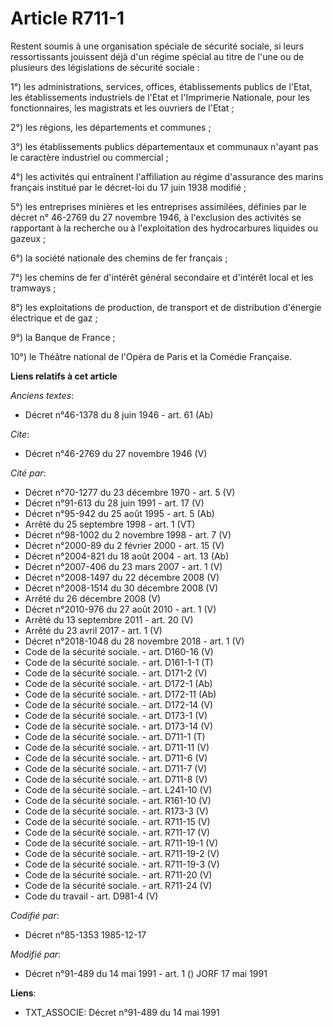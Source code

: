 # Article R711-1

Restent soumis à une organisation spéciale de sécurité sociale, si leurs ressortissants jouissent déjà d'un régime spécial au
titre de l'une ou de plusieurs des législations de sécurité sociale : 

1°) les administrations, services, offices, établissements publics de l'Etat, les établissements industriels de l'Etat et
l'Imprimerie Nationale, pour les fonctionnaires, les magistrats et les ouvriers de l'Etat ; 

2°) les régions, les départements et communes ; 

3°) les établissements publics départementaux et communaux n'ayant pas le caractère industriel ou commercial ; 

4°) les activités qui entraînent l'affiliation au régime d'assurance des marins français institué par le décret-loi du 17
juin 1938 modifié ; 

5°) les entreprises minières et les entreprises assimilées, définies par le décret n° 46-2769 du 27 novembre 1946, à
l'exclusion des activités se rapportant à la recherche ou à l'exploitation des hydrocarbures liquides ou gazeux ; 

6°) la société nationale des chemins de fer français ; 

7°) les chemins de fer d'intérêt général secondaire et d'intérêt local et les tramways ; 

8°) les exploitations de production, de transport et de distribution d'énergie électrique et de gaz ; 

9°) la Banque de France ; 

10°) le Théâtre national de l'Opéra de Paris et la Comédie Française.

**Liens relatifs à cet article**

_Anciens textes_:

  - Décret n°46-1378 du 8 juin 1946 - art. 61 (Ab)

_Cite_:

  - Décret n°46-2769 du 27 novembre 1946 (V)

_Cité par_:

  - Décret n°70-1277 du 23 décembre 1970 - art. 5 (V)
  - Décret n°91-613 du 28 juin 1991 - art. 17 (V)
  - Décret n°95-942 du 25 août 1995 - art. 5 (Ab)
  - Arrêté du 25 septembre 1998 - art. 1 (VT)
  - Décret n°98-1002 du 2 novembre 1998 - art. 7 (V)
  - Décret n°2000-89 du 2 février 2000 - art. 15 (V)
  - Décret n°2004-821 du 18 août 2004 - art. 13 (Ab)
  - Décret n°2007-406 du 23 mars 2007 - art. 1 (V)
  - Décret n°2008-1497 du 22 décembre 2008 (V)
  - Décret n°2008-1514 du 30 décembre 2008 (V)
  - Arrêté du 26 décembre 2008 (V)
  - Décret n°2010-976 du 27 août 2010 - art. 1 (V)
  - Arrêté du 13 septembre 2011 - art. 20 (V)
  - Arrêté du 23 avril 2017 - art. 1 (V)
  - Décret n°2018-1048 du 28 novembre 2018 - art. 1 (V)
  - Code de la sécurité sociale. - art. D160-16 (V)
  - Code de la sécurité sociale. - art. D161-1-1 (T)
  - Code de la sécurité sociale. - art. D171-2 (V)
  - Code de la sécurité sociale. - art. D172-1 (Ab)
  - Code de la sécurité sociale. - art. D172-11 (Ab)
  - Code de la sécurité sociale. - art. D172-14 (V)
  - Code de la sécurité sociale. - art. D173-1 (V)
  - Code de la sécurité sociale. - art. D173-14 (V)
  - Code de la sécurité sociale. - art. D711-1 (T)
  - Code de la sécurité sociale. - art. D711-11 (V)
  - Code de la sécurité sociale. - art. D711-6 (V)
  - Code de la sécurité sociale. - art. D711-7 (V)
  - Code de la sécurité sociale. - art. D711-8 (V)
  - Code de la sécurité sociale. - art. L241-10 (V)
  - Code de la sécurité sociale. - art. R161-10 (V)
  - Code de la sécurité sociale. - art. R173-3 (V)
  - Code de la sécurité sociale. - art. R711-15 (V)
  - Code de la sécurité sociale. - art. R711-17 (V)
  - Code de la sécurité sociale. - art. R711-19-1 (V)
  - Code de la sécurité sociale. - art. R711-19-2 (V)
  - Code de la sécurité sociale. - art. R711-19-3 (V)
  - Code de la sécurité sociale. - art. R711-20 (V)
  - Code de la sécurité sociale. - art. R711-24 (V)
  - Code du travail - art. D981-4 (V)

_Codifié par_:

  - Décret n°85-1353 1985-12-17

_Modifié par_:

  - Décret n°91-489 du 14 mai 1991 - art. 1 () JORF 17 mai 1991

**Liens**:

  - TXT_ASSOCIE: Décret n°91-489 du 14 mai 1991
